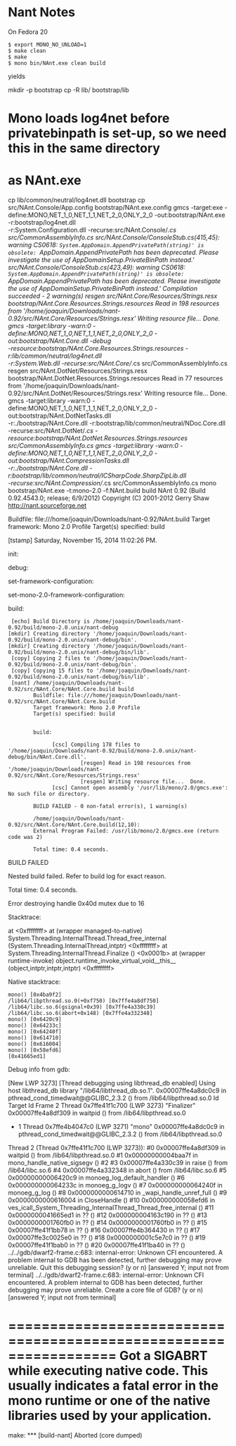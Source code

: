 # Nant Notes

On Fedora 20

```
$ export MONO_NO_UNLOAD=1
$ make clean
$ make
$ mono bin/NAnt.exe clean build
```

yields


mkdir -p bootstrap
cp -R lib/ bootstrap/lib
# Mono loads log4net before privatebinpath is set-up, so we need this in the same directory
# as NAnt.exe
cp lib/common/neutral/log4net.dll bootstrap
cp src/NAnt.Console/App.config bootstrap/NAnt.exe.config
gmcs  -target:exe -define:MONO,NET_1_0,NET_1_1,NET_2_0,ONLY_2_0 -out:bootstrap/NAnt.exe -r:bootstrap/log4net.dll \
	-r:System.Configuration.dll -recurse:src/NAnt.Console/*.cs src/CommonAssemblyInfo.cs
src/NAnt.Console/ConsoleStub.cs(415,45): warning CS0618: `System.AppDomain.AppendPrivatePath(string)' is obsolete: `AppDomain.AppendPrivatePath has been deprecated. Please investigate the use of AppDomainSetup.PrivateBinPath instead.'
src/NAnt.Console/ConsoleStub.cs(423,49): warning CS0618: `System.AppDomain.AppendPrivatePath(string)' is obsolete: `AppDomain.AppendPrivatePath has been deprecated. Please investigate the use of AppDomainSetup.PrivateBinPath instead.'
Compilation succeeded - 2 warning(s)
resgen  src/NAnt.Core/Resources/Strings.resx bootstrap/NAnt.Core.Resources.Strings.resources
Read in 198 resources from '/home/joaquin/Downloads/nant-0.92/src/NAnt.Core/Resources/Strings.resx'
Writing resource file...  Done.
gmcs  -target:library -warn:0 -define:MONO,NET_1_0,NET_1_1,NET_2_0,ONLY_2_0 -out:bootstrap/NAnt.Core.dll -debug \
	-resource:bootstrap/NAnt.Core.Resources.Strings.resources -r:lib/common/neutral/log4net.dll \
	-r:System.Web.dll -recurse:src/NAnt.Core/*.cs src/CommonAssemblyInfo.cs
resgen  src/NAnt.DotNet/Resources/Strings.resx bootstrap/NAnt.DotNet.Resources.Strings.resources
Read in 77 resources from '/home/joaquin/Downloads/nant-0.92/src/NAnt.DotNet/Resources/Strings.resx'
Writing resource file...  Done.
gmcs  -target:library -warn:0 -define:MONO,NET_1_0,NET_1_1,NET_2_0,ONLY_2_0 -out:bootstrap/NAnt.DotNetTasks.dll \
	-r:./bootstrap/NAnt.Core.dll -r:bootstrap/lib/common/neutral/NDoc.Core.dll \
	-recurse:src/NAnt.DotNet/*.cs -resource:bootstrap/NAnt.DotNet.Resources.Strings.resources \
	src/CommonAssemblyInfo.cs
gmcs  -target:library -warn:0 -define:MONO,NET_1_0,NET_1_1,NET_2_0,ONLY_2_0 -out:bootstrap/NAnt.CompressionTasks.dll \
	-r:./bootstrap/NAnt.Core.dll -r:bootstrap/lib/common/neutral/ICSharpCode.SharpZipLib.dll \
	-recurse:src/NAnt.Compression/*.cs src/CommonAssemblyInfo.cs
mono bootstrap/NAnt.exe  -t:mono-2.0 -f:NAnt.build build
NAnt 0.92 (Build 0.92.4543.0; release; 6/9/2012)
Copyright (C) 2001-2012 Gerry Shaw
http://nant.sourceforge.net

Buildfile: file:///home/joaquin/Downloads/nant-0.92/NAnt.build
Target framework: Mono 2.0 Profile
Target(s) specified: build

   [tstamp] Saturday, November 15, 2014 11:02:26 PM.

init:


debug:


set-framework-configuration:


set-mono-2.0-framework-configuration:


build:

     [echo] Build Directory is /home/joaquin/Downloads/nant-0.92/build/mono-2.0.unix/nant-debug
    [mkdir] Creating directory '/home/joaquin/Downloads/nant-0.92/build/mono-2.0.unix/nant-debug/bin'.
    [mkdir] Creating directory '/home/joaquin/Downloads/nant-0.92/build/mono-2.0.unix/nant-debug/bin/lib'.
     [copy] Copying 2 files to '/home/joaquin/Downloads/nant-0.92/build/mono-2.0.unix/nant-debug/bin'.
     [copy] Copying 15 files to '/home/joaquin/Downloads/nant-0.92/build/mono-2.0.unix/nant-debug/bin/lib'.
     [nant] /home/joaquin/Downloads/nant-0.92/src/NAnt.Core/NAnt.Core.build build
            Buildfile: file:///home/joaquin/Downloads/nant-0.92/src/NAnt.Core/NAnt.Core.build
            Target framework: Mono 2.0 Profile
            Target(s) specified: build


            build:

                  [csc] Compiling 178 files to '/home/joaquin/Downloads/nant-0.92/build/mono-2.0.unix/nant-debug/bin/NAnt.Core.dll'.
                           [resgen] Read in 198 resources from '/home/joaquin/Downloads/nant-0.92/src/NAnt.Core/Resources/Strings.resx'
                           [resgen] Writing resource file...  Done.
                  [csc] Cannot open assembly '/usr/lib/mono/2.0/gmcs.exe': No such file or directory.

            BUILD FAILED - 0 non-fatal error(s), 1 warning(s)

            /home/joaquin/Downloads/nant-0.92/src/NAnt.Core/NAnt.Core.build(12,10):
            External Program Failed: /usr/lib/mono/2.0/gmcs.exe (return code was 2)

            Total time: 0.4 seconds.


BUILD FAILED

Nested build failed.  Refer to build log for exact reason.

Total time: 0.4 seconds.

Error destroying handle 0x40d mutex due to 16

Stacktrace:

  at <unknown> <0xffffffff>
  at (wrapper managed-to-native) System.Threading.InternalThread.Thread_free_internal (System.Threading.InternalThread,intptr) <0xffffffff>
  at System.Threading.InternalThread.Finalize () <0x0001b>
  at (wrapper runtime-invoke) object.runtime_invoke_virtual_void__this__ (object,intptr,intptr,intptr) <0xffffffff>

Native stacktrace:

	mono() [0x4ba9f2]
	/lib64/libpthread.so.0(+0xf750) [0x7ffe4a8df750]
	/lib64/libc.so.6(gsignal+0x39) [0x7ffe4a330c39]
	/lib64/libc.so.6(abort+0x148) [0x7ffe4a332348]
	mono() [0x6420c9]
	mono() [0x64233c]
	mono() [0x64240f]
	mono() [0x614710]
	mono() [0x616004]
	mono() [0x58efd6]
	[0x41665ed1]

Debug info from gdb:

[New LWP 3273]
[Thread debugging using libthread_db enabled]
Using host libthread_db library "/lib64/libthread_db.so.1".
0x00007ffe4a8dc0c9 in pthread_cond_timedwait@@GLIBC_2.3.2 () from /lib64/libpthread.so.0
  Id   Target Id         Frame
  2    Thread 0x7ffe41f1c700 (LWP 3273) "Finalizer" 0x00007ffe4a8df309 in waitpid () from /lib64/libpthread.so.0
* 1    Thread 0x7ffe4b4047c0 (LWP 3271) "mono" 0x00007ffe4a8dc0c9 in pthread_cond_timedwait@@GLIBC_2.3.2 () from /lib64/libpthread.so.0

Thread 2 (Thread 0x7ffe41f1c700 (LWP 3273)):
#0  0x00007ffe4a8df309 in waitpid () from /lib64/libpthread.so.0
#1  0x00000000004baa7f in mono_handle_native_sigsegv ()
#2  <signal handler called>
#3  0x00007ffe4a330c39 in raise () from /lib64/libc.so.6
#4  0x00007ffe4a332348 in abort () from /lib64/libc.so.6
#5  0x00000000006420c9 in monoeg_log_default_handler ()
#6  0x000000000064233c in monoeg_g_logv ()
#7  0x000000000064240f in monoeg_g_log ()
#8  0x0000000000614710 in _wapi_handle_unref_full ()
#9  0x0000000000616004 in CloseHandle ()
#10 0x000000000058efd6 in ves_icall_System_Threading_InternalThread_Thread_free_internal ()
#11 0x0000000041665ed1 in ?? ()
#12 0x000000004163c190 in ?? ()
#13 0x0000000001760fb0 in ?? ()
#14 0x0000000001760fb0 in ?? ()
#15 0x00007ffe41f1bb78 in ?? ()
#16 0x00007ffe4b364430 in ?? ()
#17 0x00007ffe3c0025e0 in ?? ()
#18 0x0000000001c5e7c0 in ?? ()
#19 0x00007ffe41f1bab0 in ?? ()
#20 0x00007ffe41f1ba40 in ?? ()
../../gdb/dwarf2-frame.c:683: internal-error: Unknown CFI encountered.
A problem internal to GDB has been detected,
further debugging may prove unreliable.
Quit this debugging session? (y or n) [answered Y; input not from terminal]
../../gdb/dwarf2-frame.c:683: internal-error: Unknown CFI encountered.
A problem internal to GDB has been detected,
further debugging may prove unreliable.
Create a core file of GDB? (y or n) [answered Y; input not from terminal]

=================================================================
Got a SIGABRT while executing native code. This usually indicates
a fatal error in the mono runtime or one of the native libraries
used by your application.
=================================================================

make: *** [build-nant] Aborted (core dumped)
```

